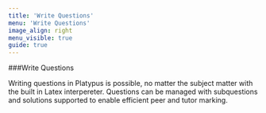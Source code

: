 ```yaml
---
title: 'Write Questions'
menu: 'Write Questions'
image_align: right
menu_visible: true
guide: true
---
```


###Write Questions

Writing questions in Platypus is possible, no matter the subject matter with the
built in Latex interpereter. Questions can be managed with subquestions and
solutions supported to enable efficient peer and tutor marking. 
